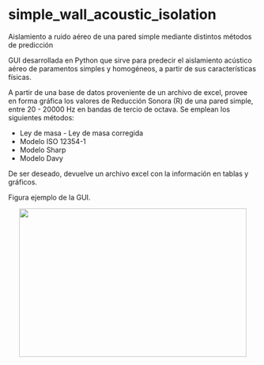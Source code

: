 # simple_wall_acoustic_isolation
Aislamiento a ruido aéreo de una pared simple mediante distintos métodos de predicción

GUI desarrollada en Python que sirve para predecir el aislamiento acústico aéreo de paramentos simples y homogéneos, a partir de sus características físicas.

A partir de una base de datos proveniente de un archivo de excel, provee en forma gráfica los valores de Reducción Sonora (R) de una pared simple, entre 20 - 20000 Hz en bandas de tercio de octava. Se emplean los siguientes métodos:

* Ley de masa - Ley de masa corregida
* Modelo ISO 12354-1
* Modelo Sharp
* Modelo Davy

De ser deseado, devuelve un archivo excel con la información en tablas y gráficos.

Figura ejemplo de la GUI.


<p align="center">
  <img width="460" height="300" src=image/gui_ej.pn>
</p>
